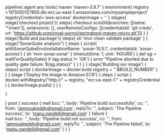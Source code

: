 pipeline{
    agent any
    tools{
        maven 'maven-3.9.7'
    }
    environment{
        registry ='975050127850.dkr.ecr.us-east-1.amazonaws.com/mysampleproject'
        registryCredential='aws-access'
        dockerimage = ''
    }
    stages{
        stage('checkout project'){
            steps{
                checkout scmGit(branches: [[name: '*/main']], extensions: [], userRemoteConfigs: [[credentialsId: 'git-creds', url: 'https://github.com/royal-surnoi/springboot-maven-micro.git']])
            }
        }
        stage('Build and package'){
            steps{
                sh 'mvn clean validate package'
            }
        }
        stage("SonarQube analysis") {
          steps {
                     script{
            		     withSonarQubeEnv(installationName: 'sonar-10.5.1', credentialsId: 'sonar-access') {
            		     sh 'mvn sonar:sonar'
    	    	}
    	    	 timeout(time: 1, unit: 'HOURS') {
                      def qg = waitForQualityGate()
                      if (qg.status != 'OK') {
                          error "Pipeline aborted due to quality gate failure: ${qg.status}"
              }
          }
          }
      }
    }
        stage('Building our image') {
                steps{
                        script {
                        dockerImage = docker.build registry + ":$BUILD_NUMBER"
                        }
                    }
            }
        stage ('Deploy the Image to Amazon ECR') {
           steps {
               script {
               docker.withRegistry("http://" + registry, "ecr:us-east-1:" + registryCredential ) {
               dockerImage.push()
         }
               }
           }
        
    }
}
post {
        success {
            mail bcc: '', body: 'Pipeline build successfully', cc: '', from: 'iamroyalreddy@gmail.com', replyTo: '', subject: 'The Pipeline success', to: 'manu.nandelli@gmail.com'
        }
        failure {  
            mail bcc: '', body: 'Pipeline build not success', cc: '', from: 'iamroyalreddy@gmail.com', replyTo: '', subject: 'The Pipeline failed', to: 'manu.nandelli@gmail.com'
         } 
}
}